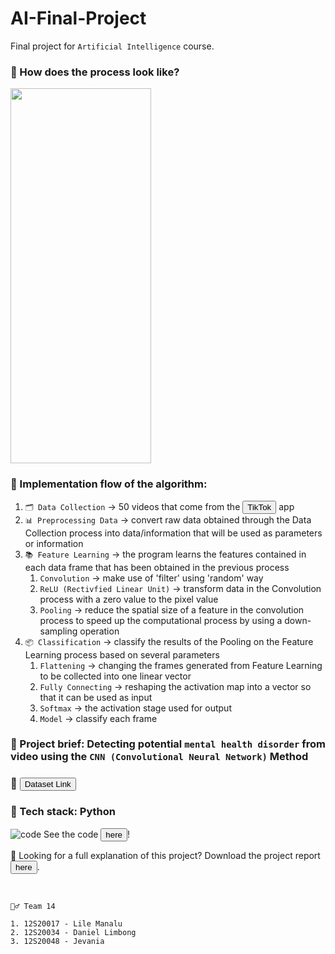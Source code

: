 # AI-Final-Project
Final project for `Artificial Intelligence` course.

### 🎲 How does the process look like? 

<img src="https://user-images.githubusercontent.com/70984049/210680330-dd8979b2-5525-43a5-a539-327ef7eabc44.png" width="225" height="600"/>
<br> 

### 🧩 Implementation flow of the algorithm:
 1. `🗂️ Data Collection` -> 50 videos that come from the <a href="https://www.tiktok.com/"> <button>TikTok</button></a> app
 2. `📊 Preprocessing Data` -> convert raw data obtained through the Data Collection process into data/information that will be used as parameters or information
 3. `📚 Feature Learning` -> the program learns the features contained in each data frame that has been obtained in the previous process
    1. `Convolution` -> make use of 'filter' using 'random' way
    2. `ReLU (Rectivfied Linear Unit)` -> transform data in the Convolution process with a zero value to the pixel value
    3. `Pooling` -> reduce the spatial size of a feature in the convolution process to speed up the computational process by using a down-sampling operation
 4. `📦 Classification` -> classify the results of the Pooling on the Feature Learning process based on several parameters
    1. `Flattening` -> changing the frames generated from Feature Learning to be collected into one linear vector
    2. `Fully Connecting` -> reshaping the activation map into a vector so that it can be used as input
    3. `Softmax` -> the activation stage used for output
    4. `Model` -> classify each frame

 
### 🎯 Project brief: Detecting potential `mental health disorder` from video using the `CNN (Convolutional Neural Network)` Method

### 🔗 <a href="https://drive.google.com/drive/folders/13zLVvmE-xPBcHoTx6AU8pcguBednRUAL?hl=id"> <button>Dataset Link</button></a>

### 🔧 Tech stack: Python

![code](https://user-images.githubusercontent.com/70984049/206621790-3ab86da0-d70b-4d90-9d16-d823b8540ef3.png)
 See the code <a href="https://github.com/Lilemanalu/AI-final-project/blob/main/Mental_Health_Indicator.ipynb"> <button>here</button></a>!
 <br> 
 
📄 Looking for a full explanation of this project? Download the project report <a href="https://github.com/Lilemanalu/AI-final-project/raw/main/LP-CERTAN-22-14.pdf"> <button>here</button></a>.

 <br> 
 
 ```
 🧞‍♂️ Team 14
 
 1. 12S20017 - Lile Manalu
 2. 12S20034 - Daniel Limbong
 3. 12S20048 - Jevania
 
 ```
